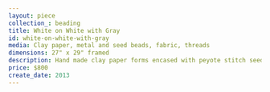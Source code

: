 ```yaml
---
layout: piece
collection_: beading
title: White on White with Gray
id: white-on-white-with-gray
media: Clay paper, metal and seed beads, fabric, threads
dimensions: 27" x 29" framed
description: Hand made clay paper forms encased with peyote stitch seed beads, quilted fabric puffed, with organic focus, matted and glassed in maple frame with 2 inch depth.
price: $800
create_date: 2013
---
```

